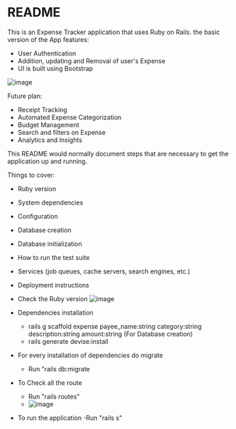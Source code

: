 # README

This is an Expense Tracker application that uses Ruby on Rails. the basic version of the App features:
- User Authentication
- Addition, updating and Removal of user's Expense
- UI is built using Bootstrap

![image](https://github.com/dhanavishnu13/CRUD_ruby_on_rails/assets/83368841/5e645d54-1675-4342-b120-efbd79ed278e)

Future plan:
- Receipt Tracking
- Automated Expense Categorization
- Budget Management
- Search and filters on Expense
- Analytics and Insights

This README would normally document steps that are necessary to get the
application up and running.

Things to cover:

* Ruby version

* System dependencies

* Configuration

* Database creation

* Database initialization

* How to run the test suite

* Services (job queues, cache servers, search engines, etc.)

* Deployment instructions

* Check the Ruby version
    ![image](https://github.com/dhanavishnu13/CRUD_ruby_on_rails/assets/83368841/eb4bc1f2-9da8-47b5-8bd7-4df0e56a21b7)

* Dependencies installation
  - rails g scaffold expense payee_name:string category:string description:string amount:string (For Database creation)
  - rails generate devise:install
 
* For every installation of dependencies do migrate
  - Run "rails db:migrate
    
* To Check all the route
  - Run "rails routes"
  - ![image](https://github.com/dhanavishnu13/CRUD_ruby_on_rails/assets/83368841/5f04b5d9-948a-4b1c-b0ef-0dd299543f89)
 
* To run the application
  -Run "rails s"
